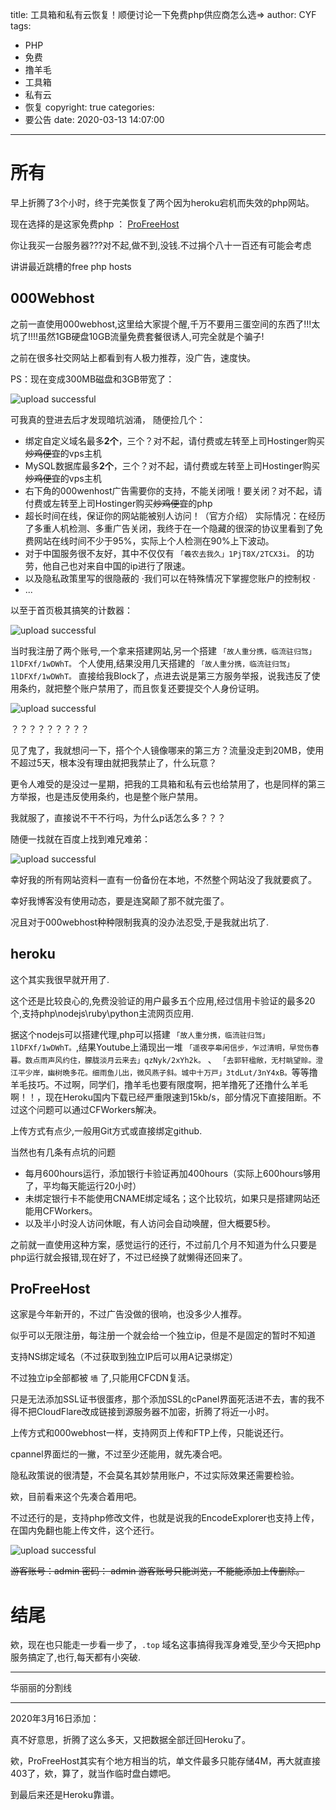 title: 工具箱和私有云恢复！顺便讨论一下免费php供应商怎么选=>
author: CYF
tags:
  - PHP
  - 免费
  - 撸羊毛
  - 工具箱
  - 私有云
  - 恢复
copyright: true
categories:
  - 要公告
date: 2020-03-13 14:07:00
---
# 所有

早上折腾了3个小时，终于完美恢复了两个因为heroku宕机而失效的php网站。

现在选择的是这家免费php ： [ProFreeHost](https://ProFreeHost.com)

<span class="heimu" title="你知道的太多了">你让我买一台服务器???对不起,做不到,没钱.</span><span class="heimu" title="你知道的太多了">不过捐个八十一百还有可能会考虑</span>

讲讲最近跳槽的free php hosts

## 000Webhost


之前一直使用000webhost,这里给大家提个醒,千万不要用三蛋空间的东西了!!!太坑了!!!!虽然1GB硬盘10GB流量免费套餐很诱人,可完全就是个骗子!

之前在很多社交网站上都看到有人极力推荐，没广告，速度快。

PS：现在变成300MB磁盘和3GB带宽了：

![upload successful](https://unpkg.zhimg.com/chenyfan-oss@1.0.0/pic/post/pasted-38.png)

可我真的登进去后才发现暗坑汹涌，
随便捡几个：

+ 绑定自定义域名最多**2个**，三个？对不起，请付费或左转至上司Hostinger购买~~炒鸡便宜~~的vps主机
+ MySQL数据库最多**2个**，三个？对不起，请付费或左转至上司Hostinger购买~~炒鸡便宜~~的vps主机
+ 右下角的000wenhost广告需要你的支持，不能关闭哦！要关闭？对不起，请付费或左转至上司Hostinger购买~~炒鸡便宜~~的php
+ 超长时间在线，保证你的网站能被别人访问！（官方介绍） 实际情况：在经历了多重人机检测、多重广告关闭，我终于在一个隐藏的很深的协议里看到了免费网站在线时间不少于95%，实际上个人检测在90%上下波动。
+ 对于中国服务很不友好，其中不仅仅有 `「羲农去我久」1PjT8X/2TCX3i。` 的功劳，他自己也对来自中国的ip进行了限速。
+ 以及隐私政策里写的很隐蔽的 ·我们可以在特殊情况下掌握您账户的控制权 ·
+ ...


以至于首页极其搞笑的计数器：

![upload successful](https://unpkg.zhimg.com/chenyfan-oss@1.0.0/pic/post/7.gif "中间短暂的空白是刷新")

当时我注册了两个账号,一个拿来搭建网站,另一个搭建 `「故人重分携，临流驻归驾」1lDFXf/1wDWhT。` 个人使用,结果没用几天搭建的  `「故人重分携，临流驻归驾」1lDFXf/1wDWhT。` 直接给我Block了，点进去说是第三方服务举报，说我违反了使用条约，就把整个账户禁用了，而且恢复还要提交个人身份证明。


![upload successful](https://unpkg.zhimg.com/chenyfan-oss@1.0.0/pic/post/pasted-37.png)

？？？？？？？？？

见了鬼了，我就想问一下，搭个个人镜像哪来的第三方？流量没走到20MB，使用不超过5天，根本没有理由就把我禁止了，什么玩意？

更令人难受的是没过一星期，把我的工具箱和私有云也给禁用了，也是同样的第三方举报，也是违反使用条约，也是整个账户禁用。

我就服了，直接说不干不行吗，为什么p话怎么多？？？

随便一找就在百度上找到难兄难弟：


![upload successful](https://unpkg.zhimg.com/chenyfan-oss@1.0.0/pic/post/pasted-36.png "emmmmm...")

幸好我的所有网站资料一直有一份备份在本地，不然整个网站没了我就要疯了。

幸好我博客没有使用动态，要是连窝颠了那不就完蛋了。

况且对于000webhost种种限制我真的没办法忍受,于是我就出坑了.

## heroku

这个其实我很早就开用了.

这个还是比较良心的,免费没验证的用户最多五个应用,经过信用卡验证的最多20个,支持php\nodejs\ruby\python主流网页应用.

据这个nodejs可以搭建代理,php可以搭建 `「故人重分携，临流驻归驾」1lDFXf/1wDWhT。`,结果Youtube上涌现出一堆 `「遥夜亭皋闲信步，乍过清明，早觉伤春暮。数点雨声风约住，朦胧淡月云来去」qzNyk/2xYh2k。` 、 `「去郭轩楹敞，无村眺望赊。澄江平少岸，幽树晩多花。细雨鱼儿出，微风燕子斜。城中十万戸」3tdLut/3nY4xB。`等等撸羊毛技巧。不过啊，同学们，撸羊毛也要有限度啊，把羊撸死了还撸什么羊毛啊！！，现在Heroku国内下载已经严重限速到15kb/s，部分情况下直接阻断。不过这个问题可以通过CFWorkers解决。

上传方式有点少,一般用Git方式或直接绑定github.

当然也有几条有点坑的问题

- 每月600hours运行，添加银行卡验证再加400hours（实际上600hours够用了，平均每天能运行20小时）
- 未绑定银行卡不能使用CNAME绑定域名；这个比较坑，如果只是搭建网站还能用CFWorkers。
- 以及半小时没人访问休眠，有人访问会自动唤醒，但大概要5秒。

之前就一直使用这种方案，感觉运行的还行，不过前几个月不知道为什么只要是php运行就会报错,现在好了，不过已经换了就懒得还回来了。

## ProFreeHost


这家是今年新开的，不过广告没做的很响，也没多少人推荐。

似乎可以无限注册，每注册一个就会给一个独立ip，但是不是固定的暂时不知道

支持NS绑定域名（不过获取到独立IP后可以用A记录绑定）

不过独立ip全部都被 `墙` 了,只能用CFCDN复活。

只是无法添加SSL证书很蛋疼，那个添加SSL的cPanel界面死活进不去，害的我不得不把CloudFlare改成链接到源服务器不加密，折腾了将近一小时。

上传方式和000webhost一样，支持网页上传和FTP上传，只能说还行。

cpannel界面烂的一撇，不过至少还能用，就先凑合吧。

隐私政策说的很清楚，不会莫名其妙禁用账户，不过实际效果还需要检验。

欸，目前看来这个先凑合着用吧。

不过还行的是，支持php修改文件，也就是说我的EncodeExplorer也支持上传，在国内免翻也能上传文件，这个还行。


![upload successful](https://unpkg.zhimg.com/chenyfan-oss@1.0.0/pic/post/pasted-39.png)

~~游客账号：admin
密码： admin
游客账号只能浏览，不能能添加上传删除。~~



# 结尾

欸，现在也只能走一步看一步了，`.top` 域名这事搞得我浑身难受,至少今天把php服务搞定了,也行,每天都有小突破.

- - -
华丽丽的分割线
- - -

2020年3月16日添加：

真不好意思，折腾了这么多天，又把数据全部迁回Heroku了。

欸，ProFreeHost其实有个地方相当的坑，单文件最多只能存储4M，再大就直接403了，欸，算了，就当作临时盘白嫖吧。

到最后来还是Heroku靠谱。